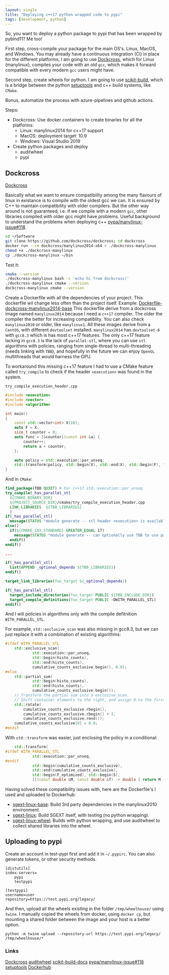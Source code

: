 ```yaml
---
layout: single
title: "Deploying c++17 python wrapped code to pypi"
tags: [development, python]
---
```

So, you want to deploy a python package to pypi that has been wrapped by pybind11? Me too!

First step, cross-compile your package for the main OS's. Linux, MacOS, and Windows. You may already have a continuous integration (CI) in place for the different platforms, I am going to use  [Dockcross](https://github.com/dockcross/dockcross), which for Linux (manylinux), compiles your code with an old `gcc`, which makes it forward compatible with every modern `gcc` users might have.

Second step, create wheels for python.
I am going to use [scikit-build](https://scikit-build.readthedocs.io/), which is a bridge between the python [setuptools](https://setuptools.readthedocs.io/en/latest/) and c++ build systems, like `CMake`.

Bonus, automatize the process with azure-pipelines and github actions.

Steps:
- Dockcross: Use docker containers to create binaries for all the platforms:
  - Linux: manylinux2014 for c++17 support
  - MacOS: deployment target: 10.9
  - Windows: Visual Studio 2019
- Create python packages and deploy
  - auditwheel
  - pypi

## Dockcross

[Dockcross](https://github.com/dockcross/dockcross)

Basically what we want to ensure compatibility among the many flavours of linux in existance is to compile with the oldest gcc we can. It is ensured by C++ to maintain compatibility with older compilers. But the other way around is not guaranteed, i.e. if we compile with a modern `gcc`, other libraries compiled with older gcc might have problems.
Useful background to understand the problems when deploying c++ [pypa/manylinux-issue#118](https://github.com/pypa/manylinux/issues/118).


```bash
cd ~/Software
git clone https://github.com/dockcross/dockcross; cd dockcross
docker run --rm dockcross/manylinux2014-x64 > ./dockcross-manylinux 
chmod +x ./dockcross-manylinux
cp ./dockcross-manylinux ~/bin
```

Test it:
```bash
cmake --version
./dockcross-manylinux bash -c 'echo hi from dockcross!' 
./dockcross-manylinux cmake --version
dockcross-manylinux cmake --version
```

Create a Dockerfile with all the dependencies of your project. This dockerfile wil change less often than the project itself.
Example: [Dockerfile-dockcross-manylinux2014-base](https://github.com/phcerdan/sgext/Dockerfile-dockcross-manylinux2014-base)
This dockerfile derive from a dockcross image named `manylinux2014` because I need a `c++17` compiler. The older the compiler the better for increasing compatiblity. You can also check `manylinux2010` or older, like `manylinux1`. All these images derive from a `CentOS`, with different `devtoolset` installed. `manylinux2014` has `devtoolset-8` with `gcc8.3` which is has most c++17 features.
The only c++17 feature lacking in `gcc8.3` is the lack of `parallel-stl`, where you can use `stl` algorithms with policies, ranging from single-thread to multi-threading (needs linking with `TBB`), and hopefully in the future we can enjoy `OpenGL` multithreads that would harness the GPU.

To workaround this missing c++17 feature I had to use a CMake feature called `try_compile` to check if the header `<execution>` was found in the system.

`try_compile_execution_header.cpp`
```cpp
#include <execution>
#include <vector>
#include <algorithm>

int main()
{
    const std::vector<int> X(10);
    auto F = X;
    size_t counter = 0;
    auto func = [&counter](const int &a) {
        counter++;
        return a + counter;
    };

    auto policy = std::execution::par_unseq;
    std::transform(policy, std::begin(X), std::end(X), std::begin(F), func);
}
```

And in `CMake`:
```cmake
find_package(TBB QUIET) # For c++17 std::execution::par_unseq
try_compile(_has_parallel_stl
  ${CMAKE_BINARY_DIR}
  ${PROJECT_SOURCE_DIR}/cmake/try_compile_execution_header.cpp
  LINK_LIBRARIES  ${TBB_LIBRARIES}
  )
if(_has_parallel_stl)
  message(STATUS "module generate -- stl header <execution> is available. Using TBB from ${TBB_INCLUDE_DIR}")
else()
  if(${CMAKE_CXX_STANDARD} GREATER_EQUAL 17)
    message(STATUS "module generate -- can optionally use TBB to use parallel algorithms. Provide -DTBB_DIR to enable it.")
  endif()
endif()

...

if(_has_parallel_stl)
  list(APPEND _optional_depends ${TBB_LIBRARIES})
endif()

target_link_libraries(foo_target ${_optional_depends})

if(_has_parallel_stl)
  target_include_directories(foo_target PUBLIC ${TBB_INCLUDE_DIR})
  target_compile_definitions(foo_target PUBLIC -DWITH_PARALLEL_STL)
endif()

```

And I will policies in algorithms only with the compile defitnition `WITH_PARALLEL_STL`.

For example, `std::exclusive_scan` was also missing in gcc8.3, but we can just replace it with a combination of existing algorithms:

```cpp
#ifdef WITH_PARALLEL_STL
    std::exclusive_scan(
            std::execution::par_unseq,
            std::begin(histo_counts),
            std::end(histo_counts),
            cumulative_counts_exclusive.begin(), 0.0);
#else
    std::partial_sum(
            std::begin(histo_counts),
            std::end(histo_counts),
            cumulative_counts_exclusive.begin());
    // Transform the partial sum into a exclusive_scan.
    // Shift container elements to the right, and assign 0 to the first element.
    std::rotate(
        cumulative_counts_exclusive.rbegin(),
        cumulative_counts_exclusive.rbegin() + 1,
        cumulative_counts_exclusive.rend());
    cumulative_counts_exclusive[0] = 0.0;
#endif
```

With `std::transform` was easier, just enclosing the policy in a conditional:
```cpp
    std::transform(
#ifdef WITH_PARALLEL_STL
            std::execution::par_unseq,
#endif
            std::begin(cumulative_counts_exclusive),
            std::end(cumulative_counts_exclusive),
            std::begin(F_optimized), std::begin(S),
            [](const double &M, const double &f) -> double { return M - f; });
```

Having solved these compatibility issues with, here are the Dockerfile's I used and uploaded to Dockerhub:

- [sgext-linux-base](https://hub.docker.com/repository/docker/phcerdan/sgext-linux-base): Build 3rd party dependencies in the manylinux2010 environment.
- [sgext-linux](https://hub.docker.com/repository/docker/phcerdan/sgext-linux): Build SGEXT itself, with testing (no python wrapping).
- [sgext-linux-wheel](https://hub.docker.com/repository/docker/phcerdan/sgext-linux-wheel): Builds with python wrapping, and use auditwheel to collect shared libraries into the wheel.


## Uploading to pypi

Create an account in test-pypi first and add it in `~/.pypirc`. You can also generate tokens, or other security methods.
```
[distutils]
index-servers=
    pypi
    testpypi

[testpypi]
username=user
repository=https://test.pypi.org/legacy/
```
And then, upload all the wheels existing in the folder `/tmp/wheelhouse/` using `twine`. I manually copied the wheels from docker, using `docker cp`, but mounting a shared folder between the image and your host is a better option.

```
python -m twine upload --repository-url https://test.pypi.org/legacy/ /tmp/wheelhouse/*
```

### Links
[Dockcross](https://github.com/dockcross/dockcross)
[auditwheel](https://github.com/pypa/auditwheel)
[scikit-build-docs](https://scikit-build.readthedocs.io/en/latest/generators.html)
[pypa/manylinux-issue#118](https://github.com/pypa/manylinux/issues/118)
[setuptools](https://setuptools.readthedocs.io/en/latest/)
[Dockerhub](https://hub.docker.com/repository/docker/phcerdan/sgext)

